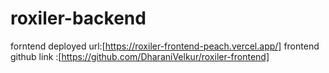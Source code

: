# roxiler-backend
forntend deployed url:[https://roxiler-frontend-peach.vercel.app/]
frontend github link :[https://github.com/DharaniVelkur/roxiler-frontend]
